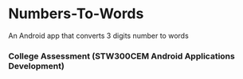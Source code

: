 # Numbers-To-Words
An Android app that converts 3 digits number to words

### College Assessment (STW300CEM Android Applications Development)